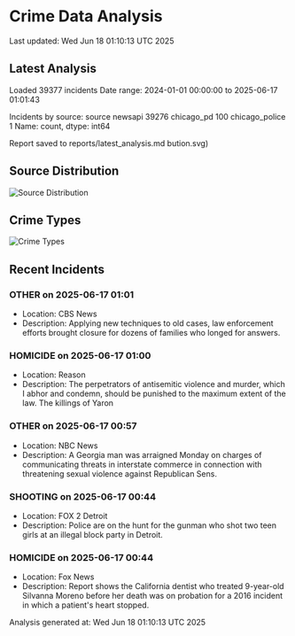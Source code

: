 # Crime Data Analysis
Last updated: Wed Jun 18 01:10:13 UTC 2025

## Latest Analysis

Loaded 39377 incidents
Date range: 2024-01-01 00:00:00 to 2025-06-17 01:01:43

Incidents by source:
source
newsapi           39276
chicago_pd          100
chicago_police        1
Name: count, dtype: int64

Report saved to reports/latest_analysis.md
bution.svg)

## Source Distribution
![Source Distribution](images/source_distribution.svg)

## Crime Types
![Crime Types](images/crime_types.svg)

## Recent Incidents

### OTHER on 2025-06-17 01:01
- Location: CBS News
- Description: Applying new techniques to old cases, law enforcement efforts brought closure for dozens of families who longed for answers.


### HOMICIDE on 2025-06-17 01:00
- Location: Reason
- Description: The perpetrators of antisemitic violence and murder, which I abhor and condemn, should be punished to the maximum extent of the law. The killings of Yaron


### OTHER on 2025-06-17 00:57
- Location: NBC News
- Description: A Georgia man was arraigned Monday on charges of communicating threats in interstate commerce in connection with threatening sexual violence against Republican Sens.


### SHOOTING on 2025-06-17 00:44
- Location: FOX 2 Detroit
- Description: Police are on the hunt for the gunman who shot two teen girls at an illegal block party in Detroit.


### HOMICIDE on 2025-06-17 00:44
- Location: Fox News
- Description: Report shows the California dentist who treated 9-year-old Silvanna Moreno before her death was on probation for a 2016 incident in which a patient's heart stopped.

Analysis generated at: Wed Jun 18 01:10:13 UTC 2025
